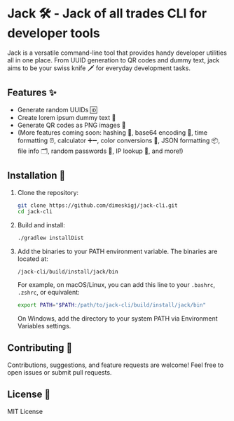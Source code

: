 # Jack 🛠️ - Jack of all trades CLI for developer tools

Jack is a versatile command-line tool that provides handy developer utilities all in one place. From UUID generation to QR codes and dummy text, jack aims to be your swiss knife 🗡️ for everyday development tasks.

## Features ✨

- Generate random UUIDs 🆔  
- Create lorem ipsum dummy text 📄  
- Generate QR codes as PNG images 📱  
- (More features coming soon: hashing 🔐, base64 encoding 🧩, time formatting ⏰, calculator ➕➖, color conversions 🎨, JSON formatting 📦, file info 🗂️, random passwords 🔑, IP lookup 📍, and more!)

## Installation 🚀

1. Clone the repository:

   ```bash
   git clone https://github.com/dimeskigj/jack-cli.git
   cd jack-cli
   ```

2. Build and install:

   ```bash
   ./gradlew installDist
   ```

3. Add the binaries to your PATH environment variable. The binaries are located at:

   ```
   /jack-cli/build/install/jack/bin
   ```

   For example, on macOS/Linux, you can add this line to your `.bashrc`, `.zshrc`, or equivalent:

   ```bash
   export PATH="$PATH:/path/to/jack-cli/build/install/jack/bin"
   ```

   On Windows, add the directory to your system PATH via Environment Variables settings.

## Contributing 🤝

Contributions, suggestions, and feature requests are welcome! Feel free to open issues or submit pull requests.

## License 📜

MIT License
